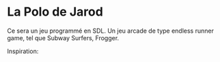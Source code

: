 # La Polo de Jarod
Ce sera un jeu programmé en SDL. Un jeu arcade de type endless runner game, tel que Subway Surfers, Frogger.

Inspiration:



